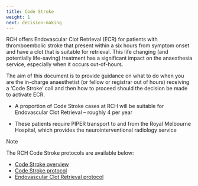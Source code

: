 ```yaml
---
title: Code Stroke
weight: 1
next: decision-making
---
```


RCH offers Endovascular Clot Retrieval (ECR) for patients with thromboembolic stroke that present within a six hours from symptom onset and have a clot that is suitable for retrieval. This life changing (and potentially life-saving) treatment has a significant impact on the anaesthesia service, especially when it occurs out-of-hours. 

The aim of this document is to provide guidance on what to do when you are the in-charge anaesthetist (or fellow or registrar out of hours) receiving a ‘Code Stroke’ call and then how to proceed should the decision be made to activate ECR. 

- A proportion of Code Stroke cases at RCH will be suitable for Endovascular Clot Retrieval – roughly 4 per year 

- These patients require PIPER transport to and from the Royal Melbourne Hospital, which provides the neurointerventional radiology service

> [!NOTE]
> The RCH Code Stroke protocols are available below:
> - [Code Stroke overview](https://www.rch.org.au/clinicalguide/guideline_index/Stroke/)
> - [Code Stroke protocol](https://webedit.rch.org.au/uploadedFiles/Main/Content/clinicalguide/Code%20Stroke%20Pathway%20to%20Scan%2009072024.pdf)
> - [Endovascular Clot Retrieval protocol](https://www.rch.org.au/uploadedFiles/Main/Content/clinicalguide/guideline_index/ECR-Flowchart_V2_220623.pdf)